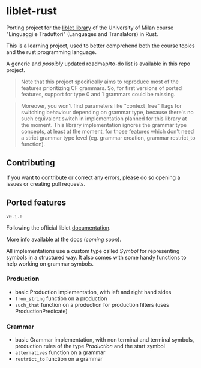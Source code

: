 # liblet-rust

Porting project for the [liblet library](https://github.com/let-unimi/liblet) of the University of Milan course "Linguaggi e Traduttori" (Languages and Translators) in Rust.

This is a learning project, used to better comprehend both the course topics and the rust programming language.

A generic and _possibly_ updated roadmap/to-do list is available in this repo project.

> Note that this project specifically aims to reproduce most of the features prioritizing CF grammars. So, for first versions of ported features, support for type 0 and 1 grammars could be missing.

> Moreover, you won't find parameters like "context_free" flags for switching behaviour depending on grammar type, because there's no such equivalent switch in implementation planned for this library at the moment. This library implementation ignores the grammar type concepts, at least at the moment, for those features which don't need a strict grammar type level (eg. grammar creation, grammar restrict_to function).

## Contributing

If you want to contribute or correct any errors, please do so opening a issues or creating pull requests.

## Ported features

`v0.1.0`

Following the official liblet [documentation](https://liblet.readthedocs.io/en/v1.1.0-alpha/api.html#liblet.grammar.Grammar.restrict_to).

More info available at the docs (*coming soon*).

All implementations use a custom type called *Symbol* for representing symbols in a structured way. It also comes with some handy functions to help working on grammar symbols.

### Production

- basic Production implementation, with left and right hand sides
- `from_string` function on a production
- `such_that` function on a production for production filters (uses ProductionPredicate)

### Grammar

- basic Grammar implementation, with non terminal and terminal symbols, production rules of the type *Production* and the start symbol
- `alternatives` function on a grammar
- `restrict_to` function on a grammar
